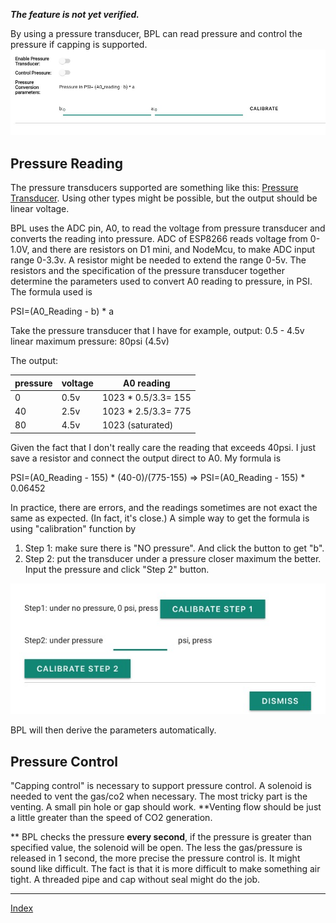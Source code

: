 **_The feature is not yet verified._**


By using a pressure transducer, BPL can read pressure and control the pressure if capping is supported.
![Pressure Settings](image/pressure-setting.jpg?raw=true)

## Pressure Reading
The pressure transducers supported are something like this: [Pressure Transducer](http://www.auberins.com/index.php?main_page=product_info&cPath=38&products_id=311). Using other types might be possible, but the output should be linear voltage.

BPL uses the ADC pin, A0, to read the voltage from pressure transducer and converts the reading into pressure. ADC of ESP8266 reads voltage from 0-1.0V, and there are resistors on D1 mini, and NodeMcu, to make ADC input range 0-3.3v. A resistor might be needed to extend the range 0-5v. The resistors and the specification of the pressure transducer together determine the parameters used to convert A0 reading to pressure, in PSI. The formula used is 

PSI=(A0_Reading - b) * a

Take the pressure transducer that I have for example,
output: 0.5 - 4.5v linear
maximum pressure: 80psi (4.5v)

The output:

| pressure | voltage | A0 reading |
| ------- | ----- | ----- |
| 0    |  0.5v | 1023 * 0.5/3.3= 155 |
| 40   |  2.5v | 1023 * 2.5/3.3= 775 |
| 80   |  4.5v | 1023 (saturated) |

Given the fact that I don't really care the reading that exceeds 40psi. I just save a resistor and connect the output direct to A0. My formula is

PSI=(A0_Reading - 155) * (40-0)/(775-155) 
=> PSI=(A0_Reading - 155) * 0.06452

In practice, there are errors, and the readings sometimes are not exact the same as expected. (In fact, it's close.) A simple way to get the formula is using "calibration" function by
1. Step 1: make sure there is "NO pressure". And click the button to get "b".
2. Step 2: put the transducer under a pressure closer maximum the better. Input the pressure and click "Step 2" button.

![Pressure Calibration](image/pressure-cal.jpg?raw=true)

BPL will then derive the parameters automatically.

## Pressure Control
"Capping control" is necessary to support pressure control. A solenoid is needed to vent the gas/co2 when necessary. The most tricky part is the venting. A small pin hole or gap should work. **Venting flow should be just a little greater than the speed of CO2 generation.

** BPL checks the pressure **every second**, if the pressure is greater than specified value, the solenoid will be open. The less the gas/pressure is released in 1 second, the more precise the pressure control is. It might sound like difficult. The fact is that it is more difficult to make something air tight. A threaded pipe and cap without seal might do the job.

***
[Index](index.md)